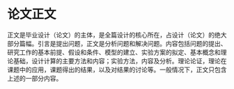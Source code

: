 # 论文正文

正文是毕业设计（论文）的主体，是全篇设计的核心所在，占设计（论文）的绝大部分篇幅。引言是提出问题，正文是分析问题和解决问题。内容包括问题的提出、研究工作的基本前提、假设和条件、模型的建立、实验方案的拟定、基本概念和理论基础，设计计算的主要方法和内容；实验方法，内容及分析。理论论证，理论在课题中的应用，课题得出的结果，以及对结果的讨论等。一般情况下，正文只包含上述的一部分内容。